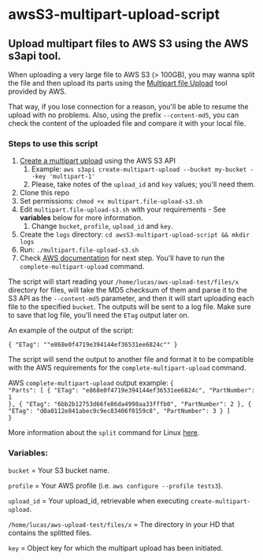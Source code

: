 # awsS3-multipart-upload-script
## Upload multipart files to AWS S3 using the AWS s3api tool.

When uploading a very large file to AWS S3 (> 100GB), you may wanna split the file and then upload its parts using the [Multipart file Upload](https://docs.aws.amazon.com/cli/latest/reference/s3api/upload-part.html) tool provided by AWS.

That way, if you lose connection for a reason, you'll be able to resume the upload with no problems. Also, using the prefix `--content-md5`, you can check the content of the uploaded file and compare it with your local file.

### Steps to use this script

1. [Create a multipart upload](https://docs.aws.amazon.com/cli/latest/reference/s3api/create-multipart-upload.html) using the AWS S3 API
	1. Example: `aws s3api create-multipart-upload --bucket my-bucket --key 'multipart-1'`
	2. Please, take notes of the `upload_id` and `key` values; you'll need them.
2. Clone this repo
3. Set permissions: `chmod +x multipart.file-upload-s3.sh`
4. Edit `multipart.file-upload-s3.sh` with your requirements - See **variables** below for more information.
	1. Change `bucket`, `profile`, `upload_id` and `key`.
5. Create the `logs` directory: `cd awsS3-multipart-upload-script && mkdir logs`
6. Run: `./multipart.file-upload-s3.sh`
7. Check [AWS documentation](https://docs.aws.amazon.com/cli/latest/reference/s3api/complete-multipart-upload.html) for next step. You'll have to run the `complete-multipart-upload` command.

The script will start reading your `/home/lucas/aws-upload-test/files/x` directory for files, will take the MD5 checksum of them and parse it to the S3 API as the `--content-md5` parameter, and then it will start uploading each file to the specified `bucket`.
The outputs will be sent to a log file.
Make sure to save that log file, you'll need the `ETag` output later on.

An example of the output of the script:

<code>{
    "ETag": "\"e868e0f4719e394144ef36531ee6824c\""
}</code>

The script will send the output to another file and format it to be compatible with the AWS requirements for the `complete-multipart-upload` command.

AWS `complete-multipart-upload` output example:
<code>{
  "Parts": [
    {
      "ETag": "e868e0f4719e394144ef36531ee6824c",
      "PartNumber": 1
    },
    {
      "ETag": "6bb2b12753d66fe86da4998aa33fffb0",
      "PartNumber": 2
    },
    {
      "ETag": "d0a0112e841abec9c9ec83406f0159c8",
      "PartNumber": 3
    }
  ]
}</code>

More information about the `split` command for Linux [here](https://www.linuxtechi.com/split-command-examples-for-linux-unix/).

### **Variables:**

`bucket` = Your S3 bucket name.

`profile` = Your AWS profile (i.e. `aws configure --profile tests3`).

`upload_id` = Your upload_id, retrievable when executing `create-multipart-upload`.

`/home/lucas/aws-upload-test/files/x` = The directory in your HD that contains the splitted files.

`key` = Object key for which the multipart upload has been initiated.